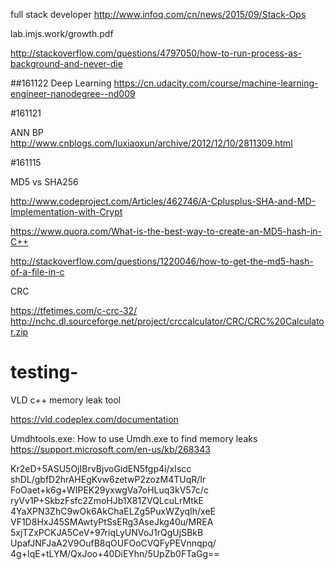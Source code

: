 full stack developer
http://www.infoq.com/cn/news/2015/09/Stack-Ops

lab.imjs.work/growth.pdf


http://stackoverflow.com/questions/4797050/how-to-run-process-as-background-and-never-die


##161122
Deep Learning
https://cn.udacity.com/course/machine-learning-engineer-nanodegree--nd009

#161121

ANN BP
http://www.cnblogs.com/luxiaoxun/archive/2012/12/10/2811309.html


#161115

MD5 vs  SHA256

http://www.codeproject.com/Articles/462746/A-Cplusplus-SHA-and-MD-Implementation-with-Crypt

https://www.quora.com/What-is-the-best-way-to-create-an-MD5-hash-in-C++

http://stackoverflow.com/questions/1220046/how-to-get-the-md5-hash-of-a-file-in-c

CRC

https://tfetimes.com/c-crc-32/
http://nchc.dl.sourceforge.net/project/crccalculator/CRC/CRC%20Calculator.zip

# testing-
VLD c++ memory leak tool

https://vld.codeplex.com/documentation

Umdhtools.exe: How to use Umdh.exe to find memory leaks
https://support.microsoft.com/en-us/kb/268343

Kr2eD+5ASU5OjIBrvBjvoGidEN5fgp4i/xIscc
shDL/gbfD2hrAHEgKvw6zetwP2zozM4TUqR/Ir
FoOaet+k6g+WIPEK29yxwgVa7oHLuq3kV57c/c
ryVv1P+SkbzFsfc2ZmoHJb1X81ZVQLcuLrMtkE
4YaXPN3ZhC9wOk6AkChaELZg5PuxWZyqIh/xeE
VF1D8HxJ45SMAwtyPtSsERg3AseJkg40u/MREA
5xjTZxPCKJA5CeV+97riqLyUNVoJ1rQgUjSBkB
UpafJNFJaA2V9OufB8qOUFOoCVQFyPEVnnqpq/
4g+IqE+tLYM/QxJoo+40DiEYhn/5UpZb0FTaGg==
